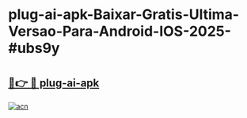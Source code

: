 # plug-ai-apk-Baixar-Gratis-Ultima-Versao-Para-Android-IOS-2025-#ubs9y

# <h2><a href="https://ainizakaria.my?title=plug-ai-apk&ref=24M">🔗👉 🔴 plug-ai-apk</a></h2>

[![acn](https://github.com/user-attachments/assets/0f9c940e-d8b0-45ae-aac7-cd30a18b3e1c)](https://ainizakaria.my?title=plug-ai-apk&ref=24M)

